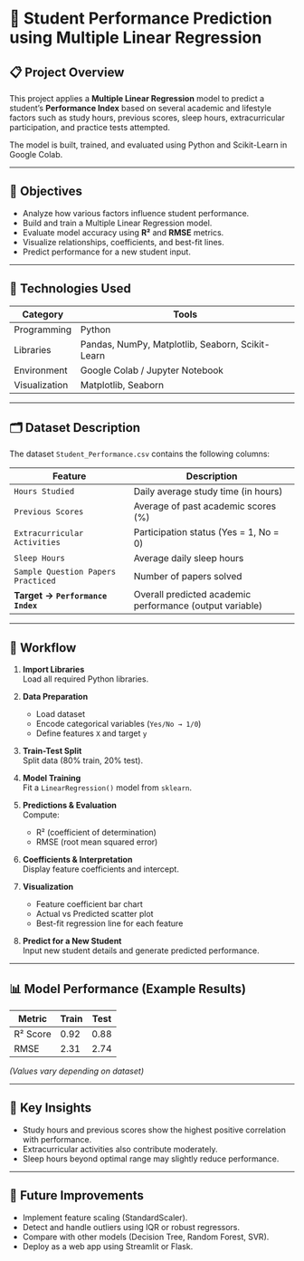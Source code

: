 # 🧠 Student Performance Prediction using Multiple Linear Regression

## 📋 Project Overview
This project applies a **Multiple Linear Regression** model to predict a student’s **Performance Index** based on several academic and lifestyle factors such as study hours, previous scores, sleep hours, extracurricular participation, and practice tests attempted.

The model is built, trained, and evaluated using Python and Scikit-Learn in Google Colab.

---

## 🚀 Objectives
- Analyze how various factors influence student performance.
- Build and train a Multiple Linear Regression model.
- Evaluate model accuracy using **R²** and **RMSE** metrics.
- Visualize relationships, coefficients, and best-fit lines.
- Predict performance for a new student input.

---

## 🧰 Technologies Used
| Category | Tools |
|-----------|--------|
| Programming | Python |
| Libraries | Pandas, NumPy, Matplotlib, Seaborn, Scikit-Learn |
| Environment | Google Colab / Jupyter Notebook |
| Visualization | Matplotlib, Seaborn |

---

## 🗂️ Dataset Description
The dataset `Student_Performance.csv` contains the following columns:

| Feature | Description |
|----------|-------------|
| `Hours Studied` | Daily average study time (in hours) |
| `Previous Scores` | Average of past academic scores (%) |
| `Extracurricular Activities` | Participation status (Yes = 1, No = 0) |
| `Sleep Hours` | Average daily sleep hours |
| `Sample Question Papers Practiced` | Number of papers solved |
| **Target → `Performance Index`** | Overall predicted academic performance (output variable) |

---

## 🧮 Workflow
1. **Import Libraries**  
   Load all required Python libraries.

2. **Data Preparation**  
   - Load dataset  
   - Encode categorical variables (`Yes/No → 1/0`)  
   - Define features `X` and target `y`

3. **Train-Test Split**  
   Split data (80% train, 20% test).

4. **Model Training**  
   Fit a `LinearRegression()` model from `sklearn`.

5. **Predictions & Evaluation**  
   Compute:
   - R² (coefficient of determination)  
   - RMSE (root mean squared error)

6. **Coefficients & Interpretation**  
   Display feature coefficients and intercept.

7. **Visualization**  
   - Feature coefficient bar chart  
   - Actual vs Predicted scatter plot  
   - Best-fit regression line for each feature

8. **Predict for a New Student**  
   Input new student details and generate predicted performance.

---

## 📊 Model Performance (Example Results)
| Metric | Train | Test |
|--------|--------|------|
| R² Score | 0.92 | 0.88 |
| RMSE | 2.31 | 2.74 |

*(Values vary depending on dataset)*

---

## 🧩 Key Insights
- Study hours and previous scores show the highest positive correlation with performance.
- Extracurricular activities also contribute moderately.
- Sleep hours beyond optimal range may slightly reduce performance.

---

## 🧠 Future Improvements
- Implement feature scaling (StandardScaler).
- Detect and handle outliers using IQR or robust regressors.
- Compare with other models (Decision Tree, Random Forest, SVR).
- Deploy as a web app using Streamlit or Flask.
